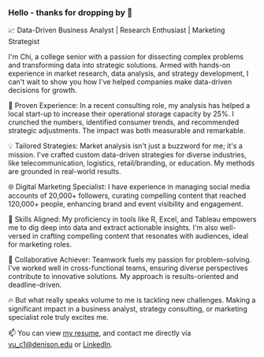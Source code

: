 ### Hello - thanks for dropping by 👋 

📈 Data-Driven Business Analyst | Research Enthusiast | Marketing Strategist

I'm Chi, a college senior with a passion for dissecting complex problems and transforming data into strategic solutions. Armed with hands-on experience in market research, data analysis, and strategy development, I can't wait to show you how I've helped companies make data-driven decisions for growth.

💼 Proven Experience: In a recent consulting role, my analysis has helped a local start-up to increase their operational storage capacity by 25%. I crunched the numbers, identified consumer trends, and recommended strategic adjustments. The impact was both measurable and remarkable.

💡 Tailored Strategies: Market analysis isn't just a buzzword for me; it's a mission. I've crafted custom data-driven strategies for diverse industries, like telecommunication, logistics, retail/branding, or education. My methods are grounded in real-world results.

🌐 Digital Marketing Specialist: I have experience in managing social media accounts of 20,000+ followers, curating compelling content that reached 120,000+ people, enhancing brand and event visibility and engagement.

🌟 Skills Aligned: My proficiency in tools like R, Excel, and Tableau empowers me to dig deep into data and extract actionable insights. I'm also well-versed in crafting compelling content that resonates with audiences, ideal for marketing roles.

🤝 Collaborative Achiever: Teamwork fuels my passion for problem-solving. I've worked well in cross-functional teams, ensuring diverse perspectives contribute to innovative solutions. My approach is results-oriented and deadline-driven.

🔥 But what really speaks volume to me is tackling new challenges. Making a significant impact in a business analyst, strategy consulting, or marketing specialist role truly excites me.

📫 You can view [my resume](https://docs.google.com/document/d/1FJF0xpr9QuO6tY4mCoBVH7PZpWZQmipB/edit?usp=sharing&ouid=100681869799863858910&rtpof=true&sd=true), and contact me directly via vu_c1@denison.edu or [LinkedIn](https://www.linkedin.com/in/lchi-vu/).
<!--
**lchivu02/lchivu02** is a ✨ _special_ ✨ repository because its `README.md` (this file) appears on your GitHub profile.

Here are some ideas to get you started:

- 🔭 I’m currently working on ...
- 🌱 I’m currently learning ...
- 👯 I’m looking to collaborate on ...
- 🤔 I’m looking for help with ...
- 💬 Ask me about ...
- 📫 How to reach me: ...
- 😄 Pronouns: ...
- ⚡ Fun fact: ...
-->
